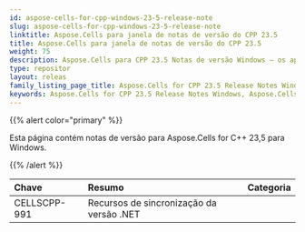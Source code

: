 ```yaml
---
id: aspose-cells-for-cpp-windows-23-5-release-note
slug: aspose-cells-for-cpp-windows-23-5-release-note
linktitle: Aspose.Cells para janela de notas de versão do CPP 23.5
title: Aspose.Cells para janela de notas de versão do CPP 23.5
weight: 75
description: Aspose.Cells para CPP 23.5 Notas de versão Windows – os aprimoramentos mais recentes, novos recursos e correções
type: repositor
layout: releas
family_listing_page_title: Aspose.Cells for CPP 23.5 Release Notes Window
keywords: Aspose.Cells for CPP 23.5 Release Notes Windows, Aspose.Cells for CPP 23.5 Windows updates and fixe
---
```

{{% alert color="primary" %}}

Esta página contém notas de versão para Aspose.Cells for C++ 23,5 para Windows.

{{% /alert %}}

|**Chave**|**Resumo**|**Categoria**|
| :- | :- | :- |
|CELLSCPP-991|Recursos de sincronização da versão .NET|
